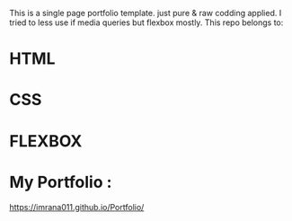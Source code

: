 This is a single page portfolio template. just pure & raw codding applied. I tried to less use if media queries but flexbox mostly. 
This repo belongs to:
# HTML 
# CSS
# FLEXBOX

# My Portfolio :
https://imrana011.github.io/Portfolio/
